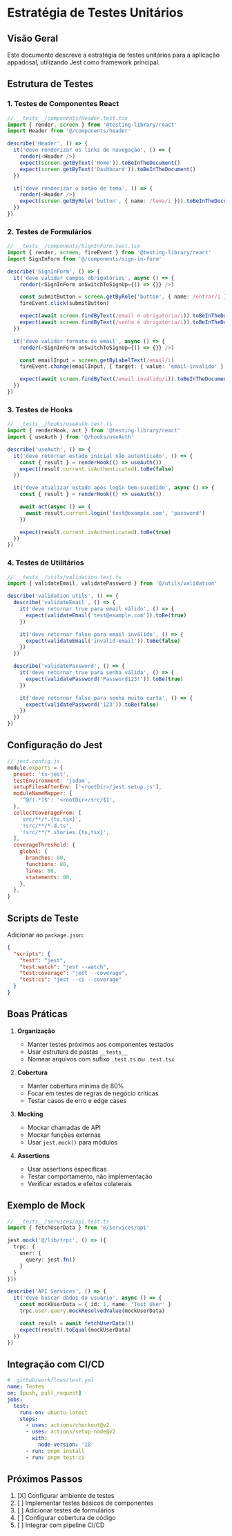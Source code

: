 # Estratégia de Testes Unitários

## Visão Geral

Este documento descreve a estratégia de testes unitários para a aplicação appadosal, utilizando Jest como framework principal.

## Estrutura de Testes

### 1. Testes de Componentes React

```typescript
// __tests__/components/Header.test.tsx
import { render, screen } from '@testing-library/react'
import Header from '@/components/header'

describe('Header', () => {
  it('deve renderizar os links de navegação', () => {
    render(<Header />)
    expect(screen.getByText('Home')).toBeInTheDocument()
    expect(screen.getByText('Dashboard')).toBeInTheDocument()
  })

  it('deve renderizar o botão de tema', () => {
    render(<Header />)
    expect(screen.getByRole('button', { name: /tema/i })).toBeInTheDocument()
  })
})
```

### 2. Testes de Formulários

```typescript
// __tests__/components/SignInForm.test.tsx
import { render, screen, fireEvent } from '@testing-library/react'
import SignInForm from '@/components/sign-in-form'

describe('SignInForm', () => {
  it('deve validar campos obrigatórios', async () => {
    render(<SignInForm onSwitchToSignUp={() => {}} />)

    const submitButton = screen.getByRole('button', { name: /entrar/i })
    fireEvent.click(submitButton)

    expect(await screen.findByText(/email é obrigatório/i)).toBeInTheDocument()
    expect(await screen.findByText(/senha é obrigatória/i)).toBeInTheDocument()
  })

  it('deve validar formato de email', async () => {
    render(<SignInForm onSwitchToSignUp={() => {}} />)

    const emailInput = screen.getByLabelText(/email/i)
    fireEvent.change(emailInput, { target: { value: 'email-invalido' } })

    expect(await screen.findByText(/email inválido/i)).toBeInTheDocument()
  })
})
```

### 3. Testes de Hooks

```typescript
// __tests__/hooks/useAuth.test.ts
import { renderHook, act } from '@testing-library/react'
import { useAuth } from '@/hooks/useAuth'

describe('useAuth', () => {
  it('deve retornar estado inicial não autenticado', () => {
    const { result } = renderHook(() => useAuth())
    expect(result.current.isAuthenticated).toBe(false)
  })

  it('deve atualizar estado após login bem-sucedido', async () => {
    const { result } = renderHook(() => useAuth())

    await act(async () => {
      await result.current.login('test@example.com', 'password')
    })

    expect(result.current.isAuthenticated).toBe(true)
  })
})
```

### 4. Testes de Utilitários

```typescript
// __tests__/utils/validation.test.ts
import { validateEmail, validatePassword } from '@/utils/validation'

describe('validation utils', () => {
  describe('validateEmail', () => {
    it('deve retornar true para email válido', () => {
      expect(validateEmail('test@example.com')).toBe(true)
    })

    it('deve retornar false para email inválido', () => {
      expect(validateEmail('invalid-email')).toBe(false)
    })
  })

  describe('validatePassword', () => {
    it('deve retornar true para senha válida', () => {
      expect(validatePassword('Password123!')).toBe(true)
    })

    it('deve retornar false para senha muito curta', () => {
      expect(validatePassword('123')).toBe(false)
    })
  })
})
```

## Configuração do Jest

```javascript
// jest.config.js
module.exports = {
  preset: 'ts-jest',
  testEnvironment: 'jsdom',
  setupFilesAfterEnv: ['<rootDir>/jest.setup.js'],
  moduleNameMapper: {
    '^@/(.*)$': '<rootDir>/src/$1',
  },
  collectCoverageFrom: [
    'src/**/*.{ts,tsx}',
    '!src/**/*.d.ts',
    '!src/**/*.stories.{ts,tsx}',
  ],
  coverageThreshold: {
    global: {
      branches: 80,
      functions: 80,
      lines: 80,
      statements: 80,
    },
  },
}
```

## Scripts de Teste

Adicionar ao `package.json`:

```json
{
  "scripts": {
    "test": "jest",
    "test:watch": "jest --watch",
    "test:coverage": "jest --coverage",
    "test:ci": "jest --ci --coverage"
  }
}
```

## Boas Práticas

1. **Organização**
   - Manter testes próximos aos componentes testados
   - Usar estrutura de pastas `__tests__`
   - Nomear arquivos com sufixo `.test.ts` ou `.test.tsx`

2. **Cobertura**
   - Manter cobertura mínima de 80%
   - Focar em testes de regras de negócio críticas
   - Testar casos de erro e edge cases

3. **Mocking**
   - Mockar chamadas de API
   - Mockar funções externas
   - Usar `jest.mock()` para módulos

4. **Assertions**
   - Usar assertions específicas
   - Testar comportamento, não implementação
   - Verificar estados e efeitos colaterais

## Exemplo de Mock

```typescript
// __tests__/services/api.test.ts
import { fetchUserData } from '@/services/api'

jest.mock('@/lib/trpc', () => ({
  trpc: {
    user: {
      query: jest.fn()
    }
  }
}))

describe('API Services', () => {
  it('deve buscar dados do usuário', async () => {
    const mockUserData = { id: 1, name: 'Test User' }
    trpc.user.query.mockResolvedValue(mockUserData)

    const result = await fetchUserData(1)
    expect(result).toEqual(mockUserData)
  })
})
```

## Integração com CI/CD

```yaml
# .github/workflows/test.yml
name: Testes
on: [push, pull_request]
jobs:
  test:
    runs-on: ubuntu-latest
    steps:
      - uses: actions/checkout@v2
      - uses: actions/setup-node@v2
        with:
          node-version: '18'
      - run: pnpm install
      - run: pnpm test:ci
```

## Próximos Passos

1. [X] Configurar ambiente de testes
2. [ ] Implementar testes básicos de componentes
3. [ ] Adicionar testes de formulários
4. [ ] Configurar cobertura de código
5. [ ] Integrar com pipeline CI/CD
